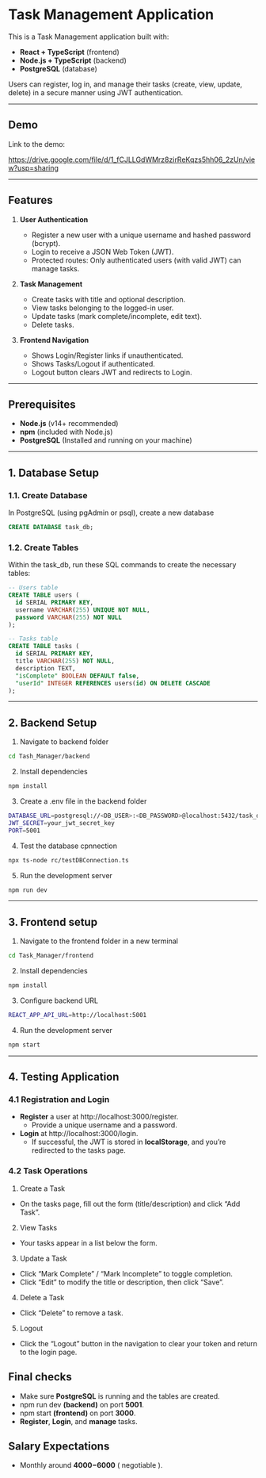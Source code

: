 # Task Management Application

This is a Task Management application built with:
- **React + TypeScript** (frontend)
- **Node.js + TypeScript** (backend)
- **PostgreSQL** (database)

Users can register, log in, and manage their tasks (create, view, update, delete) in a secure manner using JWT authentication.

---

## Demo

Link to the demo: 

https://drive.google.com/file/d/1_fCJLLGdWMrz8zirReKqzs5hh06_2zUn/view?usp=sharing

---

## Features

1. **User Authentication**  
   - Register a new user with a unique username and hashed password (bcrypt).
   - Login to receive a JSON Web Token (JWT).
   - Protected routes: Only authenticated users (with valid JWT) can manage tasks.

2. **Task Management**  
   - Create tasks with title and optional description.
   - View tasks belonging to the logged-in user.
   - Update tasks (mark complete/incomplete, edit text).
   - Delete tasks.

3. **Frontend Navigation**  
   - Shows Login/Register links if unauthenticated.
   - Shows Tasks/Logout if authenticated.
   - Logout button clears JWT and redirects to Login.

---

## Prerequisites

- **Node.js** (v14+ recommended)
- **npm** (included with Node.js)
- **PostgreSQL** (Installed and running on your machine)

---

## 1. Database Setup

### 1.1. Create Database

In PostgreSQL (using pgAdmin or psql), create a new database 
```sql
CREATE DATABASE task_db;
```

### 1.2. Create Tables

Within the task_db, run these SQL commands to create the necessary tables:

```sql
-- Users table
CREATE TABLE users (
  id SERIAL PRIMARY KEY,
  username VARCHAR(255) UNIQUE NOT NULL,
  password VARCHAR(255) NOT NULL
);

-- Tasks table
CREATE TABLE tasks (
  id SERIAL PRIMARY KEY,
  title VARCHAR(255) NOT NULL,
  description TEXT,
  "isComplete" BOOLEAN DEFAULT false,
  "userId" INTEGER REFERENCES users(id) ON DELETE CASCADE
);
```

---

## 2. Backend Setup

1. Navigate to backend folder 
  ```bash
  cd Tash_Manager/backend
  ```
2. Install dependencies
  ```bash
  npm install
  ```
3. Create a .env file in the backend folder
```bash
DATABASE_URL=postgresql://<DB_USER>:<DB_PASSWORD>@localhost:5432/task_db
JWT_SECRET=your_jwt_secret_key
PORT=5001
```
4. Test the database cpnnection
```bash
npx ts-node rc/testDBConnection.ts
```
5. Run the development server
```bash
npm run dev
```

---

## 3. Frontend setup


1. Navigate to the frontend folder in a new terminal
```bash
cd Task_Manager/frontend
```
2. Install dependencies
```bash
npm install
```
3. Configure backend URL
```bash
REACT_APP_API_URL=http://localhost:5001
```
4. Run the development server
```bash
npm start
```

---
## 4. Testing Application

### 4.1 Registration and Login

- **Register** a user at http://localhost:3000/register.
  - Provide a unique username and a password.
- **Login** at http://localhost:3000/login.
  - If successful, the JWT is stored in **localStorage**, and you’re redirected to the tasks page.

### 4.2 Task Operations

1. Create a Task
  - On the tasks page, fill out the form (title/description) and click “Add Task”.
2. View Tasks
  - Your tasks appear in a list below the form.
3. Update a Task
  - Click “Mark Complete” / “Mark Incomplete” to toggle completion.
  - Click “Edit” to modify the title or description, then click “Save”.
4. Delete a Task
  - Click “Delete” to remove a task.
5. Logout
  - Click the “Logout” button in the navigation to clear your token and return to the login page.


## Final checks

- Make sure **PostgreSQL** is running and the tables are created.
- npm run dev **(backend)** on port **5001**.
- npm start **(frontend)** on port **3000**.
- **Register**, **Login**, and **manage** tasks.


## Salary Expectations

- Monthly around **4000$-6000$** ( negotiable ).



